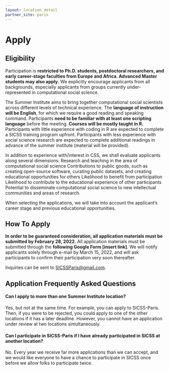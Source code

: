 ```yaml
---
layout: location_detail
partner_site: paris
---
```


# Apply

## Eligibility

Participation is **restricted to Ph.D. students, postdoctoral researchers, and early career-stage faculties from Europe and Africa. Advanced Master students may also apply.** We explicitly encourage applicants from all backgrounds, especially applicants from groups currently under-represented in computational social science.

The Summer Institute aims to bring together computational social scientists across different levels of technical experience. The **language of instruction will be English**, for which we require a good reading and speaking command. Participants **need to be familiar with at least one scripting language** before the meeting. **Courses will be mostly taught in R.** Participants with little experience with coding in R are expected to complete a SICSS training program upfront. Participants with less experience with social science research are expected to complete additional readings in advance of the summer institute (material will be provided). 

In addition to experience with/interest in CSS, we shall evaluate applicants along several dimensions:
Research and teaching in the area of computational social science
Contributions to public goods, such as creating open-source software, curating public datasets, and creating educational opportunities for others
Likelihood to benefit from participation
Likelihood to contribute to the educational experience of other participants
Potential to disseminate computational social science to new intellectual communities and areas of research.

When selecting the applications, we will take into account the applicant’s career stage and previous educational opportunities.


## How To Apply

**In order to be guaranteed consideration, all application materials must be submitted by February 28, 2022.** All application materials must be submitted through the **following Google Form \[insert link\]**. We will notify applicants solely through e-mail by March 15, 2022, and will ask participants to confirm their participation very soon thereafter.

Inquiries can be sent to SICSSParis@gmail.com.

## Application Frequently Asked Questions

#### Can I apply to more than one Summer Institute location?

Yes, but not at the same time. For example, you can apply to SICSS-Paris. Then, if you were to be rejected, you could apply to one of the other locations if it has a later deadline. However, you cannot have an application under review at two locations simultaneously.

#### Can I participate in SICSS-Paris if I have already participated in SICSS at another location?

No. Every year we receive far more applications than we can accept, and we would like everyone to have a chance to participate in SICSS once before we allow folks to participate twice.
